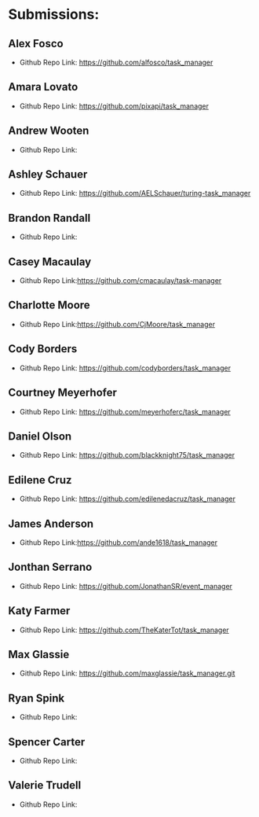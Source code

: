 # Submissions:

## Alex Fosco

* Github Repo Link: https://github.com/alfosco/task_manager

## Amara Lovato

* Github Repo Link: https://github.com/pixapi/task_manager

## Andrew Wooten

* Github Repo Link:

## Ashley Schauer

* Github Repo Link: https://github.com/AELSchauer/turing-task_manager

## Brandon Randall

* Github Repo Link:

## Casey Macaulay

* Github Repo Link:https://github.com/cmacaulay/task-manager

## Charlotte Moore

* Github Repo Link:https://github.com/CjMoore/task_manager

## Cody Borders

* Github Repo Link: https://github.com/codyborders/task_manager

## Courtney Meyerhofer

* Github Repo Link: https://github.com/meyerhoferc/task_manager

## Daniel Olson

* Github Repo Link: https://github.com/blackknight75/task_manager

## Edilene Cruz

* Github Repo Link: https://github.com/edilenedacruz/task_manager

## James Anderson

* Github Repo Link:https://github.com/ande1618/task_manager

## Jonthan Serrano

* Github Repo Link: https://github.com/JonathanSR/event_manager

## Katy Farmer

* Github Repo Link: https://github.com/TheKaterTot/task_manager

## Max Glassie

* Github Repo Link: https://github.com/maxglassie/task_manager.git

## Ryan Spink

* Github Repo Link:

## Spencer Carter

* Github Repo Link:

## Valerie Trudell

* Github Repo Link:

